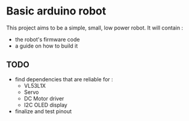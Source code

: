 # Basic arduino robot

This project aims to be a simple, small, low power robot. It will contain : 
- the robot's firmware code
- a guide on how to build it

## TODO
- find dependencies that are reliable for : 
  - VL53L1X
  - Servo
  - DC Motor driver
  - I2C OLED display
- finalize and test pinout
